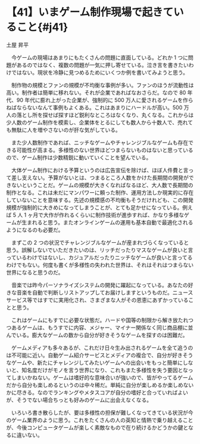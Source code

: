 # 【41】いまゲーム制作現場で起きていること{#j41}

<div class="author">土屋 昇平</div>

　今ゲームの現場はあまりにもたくさんの問題に直面している。どれか 1 つに問題があるのではなく、複数の問題が一気に押し寄せている。泣き言を書きたいわけではない。現状を冷静に見つめるためにいくつか例を書いてみようと思う。

　制作物の規模とファンの規模が不均衡な事例が多い。ファンのほうが流動性は高い。制作者は簡単に移れない。それが企業であればなおさらだ。なので 80 年代、90 年代に膨れ上がった企業が、強制的に 500 万人に愛されるゲームを作らねばならないなんて事例もよくある。これはあまりにハードルが高い。500 万人の落とし所を探せば探すほど鋭利なところはなくなり、丸くなる。これからは少人数のゲーム制作を模索し、企業体をとるにしても数人から十数人で、売れても無駄に人を増やさないのが肝な気がしている。

　また少人数制作であれば、ニッチなゲームやチャレンジブルなゲームも存在できる可能性が高まる。多様性のない世界ほどつまらないものはないと思っているので、ゲーム制作は少数精鋭に動いていくことを望んでいる。

　大体ゲーム制作における予算というのは広告宣伝を除けば、ほぼ人件費と言って差し支えない。予算がないとは、つまるところ人数をかけた長期間の開発ができないということだ。ゲームの規模が大きくなればなるほど、大人数で長期間の制作となる。これは未だにマンパワーに頼った制作、運用方法しか現実的に存在していないことを意味する。先述の規模感の不均衡もそうだけれども、この開発規模が強制的に大きめになってしまうことが、とても足かせになっている。例えば 5 人 1 ヶ月で大作が作れるくらいに制作技術が進歩すれば、かなり多様なゲームが生まれると思う。またオンラインゲームの運用も基本自動で最適化されるようになるのも必要だ。

　まずこの 2 つの状況でチャレンジブルなゲームが産まれづらくなっていると思う。誤解しないでいただきたいのは、リッチだったりマスなゲームが良いと言っているわけではないし、カジュアルだったりニッチなゲームが良いと言ってるわけでもない。何度も書くが多様性の失われた世界は、それはそれはつまらない世界になると思うのだ。

　音楽では昨今パーソナライズシステムの開発に躍起になっている。あなたの好きな音楽を自動で判断しリストアップしてお届けしますというものだ。ニュースサービス等ではすでに実用化され、さまざまな人がその恩恵にあずかっていることと思う。

　これはゲームにもすでに必要な状態だ。ハードや国等の制限から解き放たれつつあるゲームは、もうすでに内容、メジャー、マイナー関係なく同じ商品棚に並んでいる。膨大なゲームの数から自分が好きそうなゲームを探すのは困難だ。

　ゲームメディアも多々あるが、これだけ日々生み出されるゲームを全て追うのは不可能に近い。自動ゲーム紹介サービスとメディアの複合で、自分が好きそうなゲームや、新たにチャレンジしてみたいゲームへの出会いをもっと簡単にしないと、知名度だけがモノを言う世界になり、これもまた多様性を失う要因となってしまいかねない。ゲームは嗜好的な意味合いが強いので、皆がやってるゲームだから自分も楽しめるというのは中々稀だ。単純に自分が楽しめるか楽しめないかに尽きる。なのでランキングやメタスコアが自分の嗜好と合っていればよいが、そうでない場合ちっとも好みのゲームに出会えなくなる。

　いろいろ書き散らしたが、要は多様性の担保が難しくなってきている状況が今のゲーム業界のように思う。これをたくさんの人の英知と情熱で乗り越えることが、今後コンピュータゲームが楽しく素敵なもので在り続けるかどうかの鍵となるに違いない。
